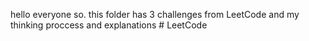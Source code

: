 hello everyone so. this folder has 3 challenges from LeetCode and my thinking proccess and explanations # LeetCode
